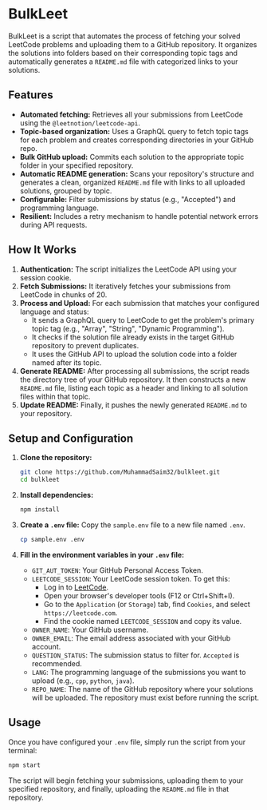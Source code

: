 # BulkLeet

BulkLeet is a  script that automates the process of fetching your solved LeetCode problems and uploading them to a GitHub repository. It  organizes the solutions into folders based on their corresponding topic tags and automatically generates a `README.md` file with categorized links to your solutions.

## Features

-   **Automated fetching:** Retrieves all your submissions from LeetCode using the `@leetnotion/leetcode-api`.
-   **Topic-based organization:** Uses a GraphQL query to fetch topic tags for each problem and creates corresponding directories in your GitHub repo.
-   **Bulk GitHub upload:** Commits each solution to the appropriate topic folder in your specified repository.
-   **Automatic README generation:** Scans your repository's structure and generates a clean, organized `README.md` file with links to all uploaded solutions, grouped by topic.
-   **Configurable:** Filter submissions by status (e.g., "Accepted") and programming language.
-   **Resilient:** Includes a retry mechanism to handle potential network errors during API requests.

## How It Works

1.  **Authentication:** The script initializes the LeetCode API using your session cookie.
2.  **Fetch Submissions:** It iteratively fetches your submissions from LeetCode in chunks of 20.
3.  **Process and Upload:** For each submission that matches your configured language and status:
    -   It sends a GraphQL query to LeetCode to get the problem's primary topic tag (e.g., "Array", "String", "Dynamic Programming").
    -   It checks if the solution file already exists in the target GitHub repository to prevent duplicates.
    -   It uses the GitHub API to upload the solution code into a folder named after its topic.
4.  **Generate README:** After processing all submissions, the script reads the directory tree of your GitHub repository. It then constructs a new `README.md` file, listing each topic as a header and linking to all solution files within that topic.
5.  **Update README:** Finally, it pushes the newly generated `README.md` to your repository.

## Setup and Configuration

1.  **Clone the repository:**
    ```bash
    git clone https://github.com/MuhammadSaim32/bulkleet.git
    cd bulkleet
    ```

2.  **Install dependencies:**
    ```bash
    npm install
    ```

3.  **Create a `.env` file:**
    Copy the `sample.env` file to a new file named `.env`.
    ```bash
    cp sample.env .env
    ```

4.  **Fill in the environment variables in your `.env` file:**

    -   `GIT_AUT_TOKEN`: Your GitHub Personal Access Token. 
    -   `LEETCODE_SESSION`: Your LeetCode session token. To get this:
        -   Log in to [LeetCode](https://leetcode.com).
        -   Open your browser's developer tools (F12 or Ctrl+Shift+I).
        -   Go to the `Application` (or `Storage`) tab, find `Cookies`, and select `https://leetcode.com`.
        -   Find the cookie named `LEETCODE_SESSION` and copy its value.
    -   `OWNER_NAME`: Your GitHub username.
    -   `OWNER_EMAIL`: The email address associated with your GitHub account.
    -   `QUESTION_STATUS`: The submission status to filter for. `Accepted` is recommended.
    -   `LANG`: The programming language of the submissions you want to upload (e.g., `cpp`, `python`, `java`).
    -   `REPO_NAME`: The name of the GitHub repository where your solutions will be uploaded. The repository must exist before running the script.

## Usage

Once you have configured your `.env` file, simply run the script from your terminal:

```bash
npm start
```

The script will begin fetching your submissions, uploading them to your specified repository, and finally, uploading the `README.md` file in that repository.
